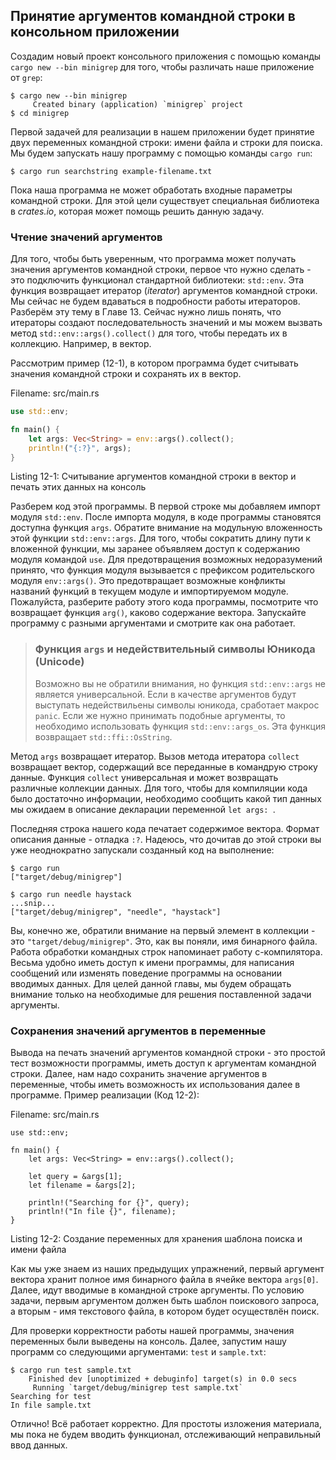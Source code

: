 ## Принятие аргументов командной строки в консольном приложении

Создадим новый проект консольного приложения с помощью команды `cargo new --bin minigrep`
для того, чтобы различать наше приложение от `grep`:

```text
$ cargo new --bin minigrep
     Created binary (application) `minigrep` project
$ cd minigrep
```

Первой задачей для реализации в нашем приложении будет принятие двух переменных командной
строки: имени файла и строки для поиска. Мы будем запускать нашу программу с помощью
команды `cargo run`:

```text
$ cargo run searchstring example-filename.txt
```

Пока наша программа не может обработать входные параметры командной строки. Для
этой цели существует специальная библиотека в *crates.io*, которая может помощь решить
данную задачу.

### Чтение значений аргументов

Для того, чтобы быть уверенным, что программа может получать значения аргументов
командной строки, первое что нужно сделать - это подключить функционал стандартной
библиотеки: `std::env`. Эта функция возвращает итератор (*iterator*) аргументов
командной строки. Мы сейчас не будем вдаваться в подробности работы итераторов.
Разберём эту тему в Главе 13. Сейчас нужно лишь понять, что итераторы создают
последовательность значений и мы можем вызвать метод `std::env::args().collect()`
для того, чтобы передать их в коллекцию. Например, в вектор.

Рассмотрим пример (12-1), в котором программа будет считывать значения командной
строки и сохранять их в вектор.

<span class="filename">Filename: src/main.rs</span>

```rust
use std::env;

fn main() {
    let args: Vec<String> = env::args().collect();
    println!("{:?}", args);
}
```

Listing 12-1: Считывание аргументов командной строки в вектор и печать этих данных
на консоль

Разберем код этой программы. В первой строке мы добавляем импорт модуля `std::env`.
После импорта модуля, в коде программы становятся доступна функция `args`. Обратите
внимание на модульную вложенность этой функции `std::env::args`. Для того, чтобы
сократить длину пути к вложенной функции, мы заранее объявляем доступ к содержанию
модуля командой `use`. Для предотвращения возможных недоразумений принято, что
функция модуля вызывается с префиксом родительского модуля `env::args()`. Это предотвращает
возможные конфликты названий функций в текущем модуле и импортируемом модуле.
Пожалуйста, разберите работу этого кода программы, посмотрите что возвращает функция
`arg()`, каково содержание вектора. Запускайте программу с разными аргументами
и смотрите как она работает.

> ### Функция `args` и недействительный символы Юникода (Unicode)
>
> Возможно вы не обратили внимания, но функция `std::env::args` не является универсальной.
> Если в качестве аргументов будут выступать недействильены символы юникода, сработает
> макрос `panic`. Если же нужно принимать подобные аргументы, то необходимо использовать
> функция `std::env::args_os`. Эта функция возвращает `std::ffi::OsString`.

Метод `args` возвращает итератор. Вызов метода итератора `collect` возвращает
вектор, содержащий все переданные в командрую строку данные. Функция `collect`
универсальная и может возвращать различные коллекции данных. Для того, чтобы для
компиляции кода было достаточно информации, необходимо сообщить какой тип данных
мы ожидаем в описание декларации переменной `let args: `.

Последняя строка нашего кода печатает содержимое вектора. Формат описания данные -
отладка `:?`. Надеюсь, что дочитав до этой строки вы уже неоднократно запускали
созданный код на выполнение:

```text
$ cargo run
["target/debug/minigrep"]

$ cargo run needle haystack
...snip...
["target/debug/minigrep", "needle", "haystack"]
```

Вы, конечно же, обратили внимание на первый элемент в коллекции - это `"target/debug/minigrep"`.
Это, как вы поняли, имя бинарного файла. Работа обработки командных строк напоминает
работу c-компилятора. Весьма удобно иметь доступ к имени программы, для написания
сообщений или изменять поведение программы на основании вводимых данных. Для целей
данной главы, мы будем обращать внимание только на необходимые для решения поставленной
задачи аргументы.

### Сохранения значений аргументов в переменные

Вывода на печать значений аргументов командной строки  - это простой тест возможности
программы, иметь доступ к аргументам командной строки. Далее, нам надо сохранить
значение аргументов в переменные, чтобы иметь возможность их использования далее в
программе. Пример реализации (Код 12-2):

<span class="filename">Filename: src/main.rs</span>

```rust,should_panic
use std::env;

fn main() {
    let args: Vec<String> = env::args().collect();

    let query = &args[1];
    let filename = &args[2];

    println!("Searching for {}", query);
    println!("In file {}", filename);
}
```

Listing 12-2: Создание переменных для хранения шаблона поиска и имени файла

Как мы уже знаем из наших предыдущих упражнений, первый аргумент вектора хранит
полное имя бинарного файла в ячейке вектора `args[0]`. Далее, идут вводимые в командной
строке аргументы. По условию задачи, первым аргументом должен быть шаблон поискового
запроса, а вторым - имя текстового файла, в котором будет осуществлён поиск.

Для проверки корректности работы нашей программы, значения переменных были выведены
на консоль. Далее, запустим нашу программ со следующими аргументами: `test` и `sample.txt`:

```text
$ cargo run test sample.txt
    Finished dev [unoptimized + debuginfo] target(s) in 0.0 secs
     Running `target/debug/minigrep test sample.txt`
Searching for test
In file sample.txt
```
Отлично! Всё работает корректно. Для простоты изложения материала, мы пока не будем
вводить функционал, отслеживающий неправильный ввод данных.
